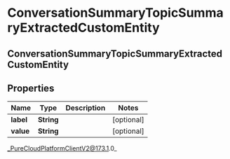 # ConversationSummaryTopicSummaryExtractedCustomEntity

## ConversationSummaryTopicSummaryExtractedCustomEntity

## Properties

|Name | Type | Description | Notes|
|------------ | ------------- | ------------- | -------------|
| **label** | **String** |  | [optional] |
| **value** | **String** |  | [optional] |



_PureCloudPlatformClientV2@173.1.0_
